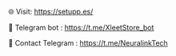 🌐 Visit: https://setupp.es/

📱 Telegram bot : https://t.me/XleetStore_bot

📱 Contact Telegram : https://t.me/NeuralinkTech
